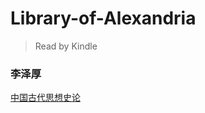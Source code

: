 # Library-of-Alexandria
> Read by Kindle

### 李泽厚
[中国古代思想史论](https://github.com/16zyhan/Library-of-Alexandria/blob/master/%E3%80%8A%E4%B8%AD%E5%9B%BD%E5%8F%A4%E4%BB%A3%E6%80%9D%E6%83%B3%E5%8F%B2%E8%AE%BA%E3%80%8B%20%E6%9D%8E%E6%B3%BD%E5%8E%9A.pdf)
